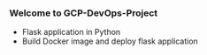 ### Welcome to GCP-DevOps-Project
- Flask application in Python
- Build Docker image and deploy flask application
